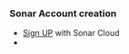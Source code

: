 ### Sonar Account creation
- [Sign UP](https://www.sonarsource.com/products/sonarcloud/signup/) with Sonar Cloud
- 